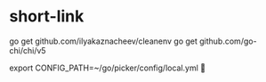 # short-link

go get github.com/ilyakaznacheev/cleanenv
go get github.com/go-chi/chi/v5

export CONFIG_PATH=~/go/picker/config/local.yml                                                                             

